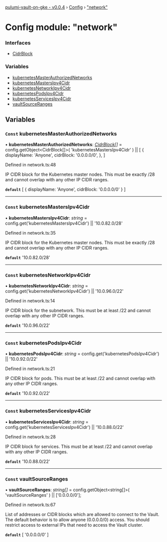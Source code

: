 [pulumi-vault-on-gke - v0.0.4](../../README.md) › [Config](../README.md) › ["network"](_network_.md)

# Config module: "network"

### Interfaces

* [CidrBlock](../interfaces/_network_.cidrblock.md)

### Variables

* [kubernetesMasterAuthorizedNetworks](_network_.md#const-kubernetesmasterauthorizednetworks)
* [kubernetesMastersIpv4Cidr](_network_.md#const-kubernetesmastersipv4cidr)
* [kubernetesNetworkIpv4Cidr](_network_.md#const-kubernetesnetworkipv4cidr)
* [kubernetesPodsIpv4Cidr](_network_.md#const-kubernetespodsipv4cidr)
* [kubernetesServicesIpv4Cidr](_network_.md#const-kubernetesservicesipv4cidr)
* [vaultSourceRanges](_network_.md#const-vaultSourceRanges)

## Variables

### `Const` kubernetesMasterAuthorizedNetworks

• **kubernetesMasterAuthorizedNetworks**: *[CidrBlock](../interfaces/_network_.cidrblock.md)[]* = config.getObject<CidrBlock[]>(
  'kubernetesMastersIpv4Cidr'
) || [
  {
    displayName: 'Anyone',
    cidrBlock: '0.0.0.0/0',
  },
]

Defined in network.ts:48

IP CIDR block for the Kubernetes master nodes. This must be exactly /28 and cannot overlap with any other IP CIDR ranges.

**`default`** 
[
  {
    displayName: 'Anyone',
    cidrBlock: '0.0.0.0/0'
  }
]

___

### `Const` kubernetesMastersIpv4Cidr

• **kubernetesMastersIpv4Cidr**: *string* = config.get('kubernetesMastersIpv4Cidr') || '10.0.82.0/28'

Defined in network.ts:35

IP CIDR block for the Kubernetes master nodes. This must be exactly /28 and cannot overlap with any other IP CIDR ranges.

**`default`** '10.0.82.0/28'

___

### `Const` kubernetesNetworkIpv4Cidr

• **kubernetesNetworkIpv4Cidr**: *string* = config.get('kubernetesNetworkIpv4Cidr') || '10.0.96.0/22'

Defined in network.ts:14

IP CIDR block for the subnetwork. This must be at least /22 and cannot overlap with any other IP CIDR ranges.

**`default`** '10.0.96.0/22'

___

### `Const` kubernetesPodsIpv4Cidr

• **kubernetesPodsIpv4Cidr**: *string* = config.get('kubernetesPodsIpv4Cidr') || '10.0.92.0/22'

Defined in network.ts:21

IP CIDR block for pods. This must be at least /22 and cannot overlap with any other IP CIDR ranges.

**`default`** '10.0.92.0/22'

___

### `Const` kubernetesServicesIpv4Cidr

• **kubernetesServicesIpv4Cidr**: *string* = config.get('kubernetesServicesIpv4Cidr') || '10.0.88.0/22'

Defined in network.ts:28

IP CIDR block for services. This must be at least /22 and cannot overlap with any other IP CIDR ranges.

**`default`** '10.0.88.0/22'

___

### `Const` vaultSourceRanges

• **vaultSourceRanges**: *string[]* = config.getObject<string[]>(
  'vaultSourceRanges'
) || ['0.0.0.0/0'];

Defined in network.ts:67

List of addresses or CIDR blocks which are allowed to connect to the Vault. The default behavior is to allow anyone (0.0.0.0/0) access. You should restrict access to external IPs that need to access the Vault cluster.

**`default`**
[
  '0.0.0.0/0'
]
